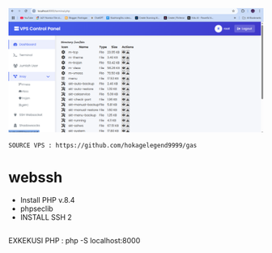 <p align="center">
  <img src="https://github.com/hokagelegend9999/webssh/blob/main/Screenshot%202025-05-05%20172649.png?raw=true" alt="Tampilan Menu" width="600"/>
</p>

```
SOURCE VPS : https://github.com/hokagelegend9999/gas
```

# webssh

- Install PHP v.8.4
- phpseclib
- INSTALL SSH 2

##
EXKEKUSI PHP : php -S localhost:8000
